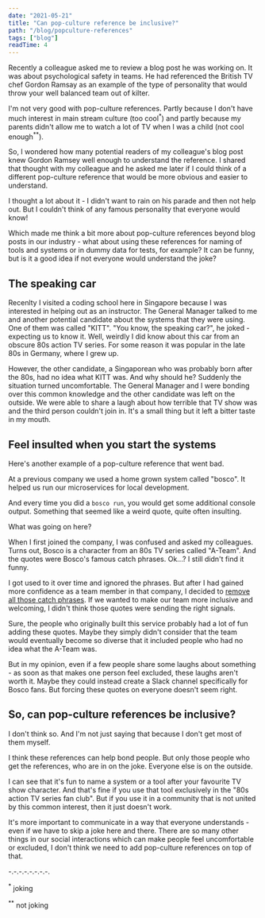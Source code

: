 ```yaml
---
date: "2021-05-21"
title: "Can pop-culture reference be inclusive?"
path: "/blog/popculture-references"
tags: ["blog"] 
readTime: 4
---
```


Recently a colleague asked me to review a blog post he was working on.
It was about psychological safety in teams.
He had referenced the British TV chef Gordon Ramsay as an example of the type of personality that would throw your well balanced team out of kilter.

I'm not very good with pop-culture references.
Partly because I don't have much interest in main stream culture (too cool<sup>*</sup>) and partly because my parents didn't allow me to watch a lot of TV when I was a child (not cool enough<sup>**</sup>).

So, I wondered how many potential readers of my colleague's blog post knew Gordon Ramsey well enough to understand the reference.
I shared that thought with my colleague and he asked me later if I could think of a different pop-culture reference that would be more obvious and easier to understand.

I thought a lot about it - I didn't want to rain on his parade and then not help out.
But I couldn't think of any famous personality that everyone would know!

Which made me think a bit more about pop-culture references beyond blog posts in our industry - what about using these references for naming of tools and systems or in dummy data for tests, for example?
It can be funny, but is it a good idea if not everyone would understand the joke?


## The speaking car

Recenlty I visited a coding school here in Singapore because I was interested in helping out as an instructor.
The General Manager talked to me and another potential candidate about the systems that they were using.
One of them was called "KITT".
"You know, the speaking car?", he joked - expecting us to know it.
Well, weirdly I did know about this car from an obscure 80s action TV series.
For some reason it was popular in the late 80s in Germany, where I grew up.

However, the other candidate, a Singaporean who was probably born after the 80s, had no idea what KITT was.
And why should he?
Suddenly the situation turned uncomfortable.
The General Manager and I were bonding over this common knowledge and the other candidate was left on the outside.
We were able to share a laugh about how terrible that TV show was and the third person couldn't join in.
It's a small thing but it left a bitter taste in my mouth.


## Feel insulted when you start the systems

Here's another example of a pop-culture reference that went bad.

At a previous company we used a home grown system called "bosco".
It helped us run our microservices for local development.

And every time you did a `bosco run`, you would get some additional console output.
Something that seemed like a weird quote, quite often insulting.

What was going on here?

When I first joined the company, I was confused and asked my colleagues.
Turns out, Bosco is a character from an 80s TV series called "A-Team".
And the quotes were Bosco's famous catch phrases.
Ok...? I still didn't find it funny.

I got used to it over time and ignored the phrases.
But after I had gained more confidence as a team member in that company, I decided to [remove all those catch phrases](https://github.com/tes/bosco/commit/bee64ecc61b5258b4e5172cc6cfc53d1095dc10e).
If we wanted to make our team more inclusive and welcoming, I didn't think those quotes were sending the right signals.

Sure, the people who originally built this service probably had a lot of fun adding these quotes.
Maybe they simply didn't consider that the team would eventually become so diverse that it included people who had no idea what the A-Team was.

But in my opinion, even if a few people share some laughs about something - as soon as that makes one person feel excluded, these laughs aren't worth it.
Maybe they could instead create a Slack channel specifically for Bosco fans.
But forcing these quotes on everyone doesn't seem right.


## So, can pop-culture references be inclusive?

I don't think so.
And I'm not just saying that because I don't get most of them myself.

I think these references can help bond people.
But only those people who get the references, who are in on the joke.
Everyone else is on the outside.

I can see that it's fun to name a system or a tool after your favourite TV show character.
And that's fine if you use that tool exclusively in the "80s action TV series fan club".
But if you use it in a community that is not united by this common interest, then it just doesn't work.

It's more important to communicate in a way that everyone understands - even if we have to skip a joke here and there.
There are so many other things in our social interactions which can make people feel uncomfortable or excluded, I don't think we need to add pop-culture references on top of that.


-.-.-.-.-.-.-.-.

<sup>*</sup> joking

<sup>**</sup> not joking
